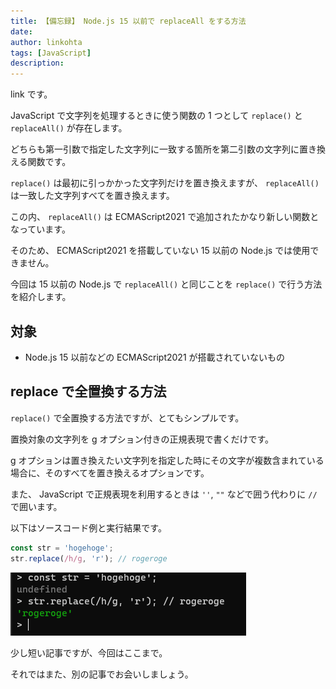 ```yaml
---
title: 【備忘録】 Node.js 15 以前で replaceAll をする方法
date: 
author: linkohta
tags: [JavaScript]
description: 
---
```


link です。

JavaScript で文字列を処理するときに使う関数の 1 つとして `replace()` と `replaceAll()` が存在します。

どちらも第一引数で指定した文字列に一致する箇所を第二引数の文字列に置き換える関数です。

`replace()` は最初に引っかかった文字列だけを置き換えますが、 `replaceAll()` は一致した文字列すべてを置き換えます。

この内、 `replaceAll()` は ECMAScript2021 で追加されたかなり新しい関数となっています。

そのため、 ECMAScript2021 を搭載していない 15 以前の Node.js では使用できません。

今回は 15 以前の Node.js で `replaceAll()` と同じことを `replace()` で行う方法を紹介します。

## 対象

- Node.js 15 以前などの ECMAScript2021 が搭載されていないもの

## replace で全置換する方法

`replace()` で全置換する方法ですが、とてもシンプルです。

置換対象の文字列を g オプション付きの正規表現で書くだけです。

g オプションは置き換えたい文字列を指定した時にその文字が複数含まれている場合に、そのすべてを置き換えるオプションです。

また、 JavaScript で正規表現を利用するときは `''`, `""` などで囲う代わりに `//` で囲います。

以下はソースコード例と実行結果です。

```js
const str = 'hogehoge';
str.replace(/h/g, 'r'); // rogeroge
```

![](images/2022-03-22_17h35_45.png)

少し短い記事ですが、今回はここまで。

それではまた、別の記事でお会いしましょう。